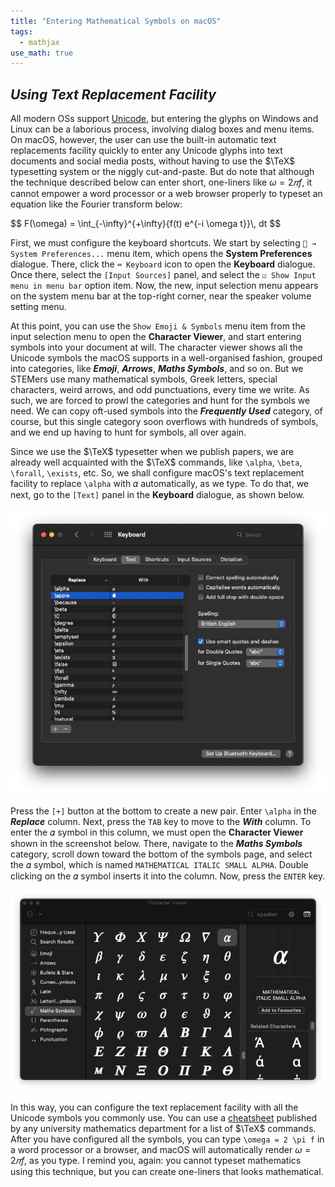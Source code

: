 ```yaml
---
title: "Entering Mathematical Symbols on macOS"
tags:
  - mathjax
use_math: true
---
```


## *Using Text Replacement Facility*

All modern OSs support [Unicode](https://en.wikipedia.org/wiki/Unicode), but entering the glyphs on Windows and Linux can be a laborious process, involving dialog boxes and menu items. On macOS, however, the user can use the built-in automatic text replacements facility quickly to enter any Unicode glyphs into text documents and social media posts, without having to use the $\TeX$ typesetting system or the niggly cut-and-paste. But do note that although the technique described below can enter short, one-liners like $\omega = 2𝜋f$, it cannot empower a word processor or a web browser properly to typeset an equation like the Fourier transform below:

<div>
$$
F(\omega) = \int_{-\infty}^{+\infty}{f(t) e^{-i \omega t}}\, dt
$$
</div>

First, we must configure the keyboard shortcuts. We start by selecting ` → System Preferences...` menu item, which opens the **System Preferences** dialogue. There, click the `⌨️ Keyboard` icon to open the **Keyboard** dialogue. Once there, select the `[Input Sources]` panel, and select the `☑︎ Show Input menu in menu bar` option item. Now, the new, input selection menu appears on the system menu bar at the top-right corner, near the speaker volume setting menu.

At this point, you can use the `Show Emoji & Symbols` menu item from the input selection menu to open the **Character Viewer**, and start entering symbols into your document at will. The character viewer shows all the Unicode symbols the macOS supports in a well-organised fashion, grouped into categories, like ***Emoji***, ***Arrows***, ***Maths Symbols***, and so on. But we STEMers use many mathematical symbols, Greek letters, special characters, weird arrows, and odd punctuations, every time we write. As such, we are forced to prowl the categories and hunt for the symbols we need. We can copy oft-used symbols into the ***Frequently Used*** category, of course, but this single category soon overflows with hundreds of symbols, and we end up having to hunt for symbols, all over again.

Since we use the $\TeX$ typesetter when we publish papers, we are already well acquainted with the $\TeX$ commands, like `\alpha`, `\beta`, `\forall`, `\exists`, etc. So, we shall configure macOS's text replacement facility to replace `\alpha` with 𝛼 automatically, as we type. To do that, we next, go to the `[Text]` panel in the **Keyboard** dialogue, as shown below.

![Keyboard dialogue](../figures/Writing/KeyboardTextPanel.jpg)

Press the `[+]` button at the bottom to create a new pair. Enter `\alpha` in the ***Replace*** column. Next, press the `TAB` key to move to the ***With*** column. To enter the 𝛼 symbol in this column, we must open the **Character Viewer** shown in the screenshot below. There, navigate to the ***Maths Symbols*** category, scroll down toward the bottom of the symbols page, and select the 𝛼 symbol, which is named `MATHEMATICAL ITALIC SMALL ALPHA`. Double clicking on the 𝛼 symbol inserts it into the column. Now, press the `ENTER` key.

![Character Viewer](../figures/Writing/CharacterViewer.jpg)

In this way, you can configure the text replacement facility with all the Unicode symbols you commonly use. You can use a [cheatsheet](https://www.caam.rice.edu/~heinken/latex/symbols.pdf) published by any university mathematics department for a list of $\TeX$ commands. After you have configured all the symbols, you can type `\omega = 2 \pi f` in a word processor or a browser, and macOS will automatically render $\omega = 2 𝜋 f$, as you type. I remind you, again: you cannot typeset mathematics using this technique, but you can create one-liners that looks mathematical.
